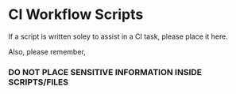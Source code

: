 # CI Workflow Scripts

If a script is written soley to assist in a CI task, please place it here.

Also, please remember,


<div style="align:center">
  <h3>DO NOT PLACE SENSITIVE INFORMATION INSIDE SCRIPTS/FILES</h3>
</div>
